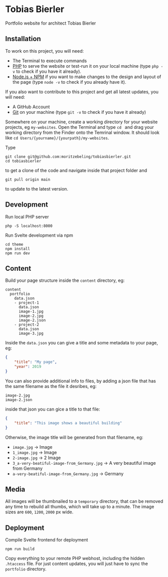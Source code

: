 # Tobias Bierler
Portfolio website for architect Tobias Bierler

## Installation
To work on this project, you will need:
- The Terminal to execute commands
- [PHP](https://php-osx.liip.ch) to serve the website or test-run it on your local machine (type `php -v` to check if you have it already).
- [Node.js + NPM](https://nodejs.org/en/) if you want to make changes to the design and layout of the page (type `node -v` to check if you already have it).

If you also want to contribute to this project and get all latest updates, you will need:
- A GitHub Account
- [Git](https://sourceforge.net/projects/git-osx-installer/) on your machine (type `git -v` to check if you have it already)

Somewhere on your machine, create a working directory for your website projects, eg `my-websites`.
Open the Terminal and type `cd ` and drag your working directory from the Finder onto the Temrinal window. It should look like `cd Users/{yourname}/{yourpath}/my-websites`.

Type
```
git clone git@github.com:moritzebeling/tobiasbierler.git
cd tobiasbierler
```
to get a clone of the code and navigate inside that project folder and
```
git pull origin main
```
to update to the latest version.

## Development
Run local PHP server
```
php -S localhost:8000
```

Run Svelte development via npm
```
cd theme
npm install
npm run dev
```



## Content
Build your page structure inside the `content` directory, eg:
```
content
  portfolio
    data.json
    - project-1
      data.json
      image-1.jpg
      image-2.jpg
      image-2.json
    - project-2
      data.json
      image-3.jpg
```

Inside the `data.json` you can give a title and some metadata to your page, eg:
```json
{
    "title": "My page",
    "year": 2019
}
```

You can also provide additional info to files, by adding a json file that has the same filename as the file it desribes, eg:
```
image-2.jpg
image-2.json
```
inside that json you can gice a title to that file:
```json
{
    "title": "This image shows a beautiful building"
}
```
Otherwise, the image title will be generated from that filename, eg:
- `image.jpg` -> Image
- `1_image.jpg` -> Image
- `2-image.jpg` -> 2 Image
- `3_a-very-beatiful-image-from_Germany.jpg` -> A very beautiful image from Germany
- `a-very-beatiful-image-from_Germany.jpg` -> Germany

## Media
All images will be thumbnailed to a `temporary` directory, that can be removed any time to rebuild all thumbs, which will take up to a minute. The image sizes are `600`, `1200`, `2000` px wide.

## Deployment

Compile Svelte frontend for deployment
```
npm run build
```

Copy everything to your remote PHP webhost, including the hidden `.htaccess` file. For just content updates, you will just have to sync the `portfolio` directory.
